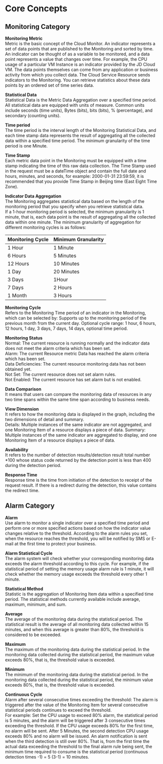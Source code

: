 # Core Concepts
## Monitoring Category
**Monitoring Metric**  
Metric is the basic concept of the Cloud Monitor. An indicator represents a set of data points that are published to the Monitoring and sorted by time. An indicator can be thought of as a variable to be monitored, and a data point represents a value that changes over time. For example, the CPU usage of a particular VM Instance is an indicator provided by the JD Cloud VM. The data points themselves can come from any application or business activity from which you collect data.
The Cloud Service Resource sends indicators to the Monitoring. You can retrieve statistics about these data points by an ordered set of time series data.

**Statistical Data**   
Statistical Data is the Metric Data Aggregation over a specified time period. All statistical data are equipped with units of measure. Common units include seconds (time units), Bytes (bits), bits (bits), % (percentage), and secondary (counting units).

**Time period**   
The time period is the interval length of the Monitoring Statistical Data, and each time stamp data represents the result of aggregating all the collected data within a specified time period. The minimum granularity of the time period is one Minute.

**Time Stamp**  
Each metric data point in the Monitoring must be equipped with a time stamp indicating the time of this raw data collection. The Time Stamp used in the request must be a dateTime object and contain the full date and hours, minutes, and seconds, for example: 2000-01-31 23:59:59, it is recommended that you provide Time Stamp in Beijing time (East Eight Time Zone).

**Indicator Data Aggregation**  
The Monitoring aggregates statistical data based on the length of the monitoring period that you specify when you retrieve statistical data.  
If a 1-hour monitoring period is selected, the minimum granularity is 1 minute, that is, each data point is the result of aggregating all the collected data within one minute. The minimum granularity of aggregation for different monitoring cycles is as follows:

Monitoring Cycle| Minimum Granularity
---|---
1 Hour | 1 Minute
6 Hours | 5 Minutes
12 Hours | 10 Minutes
1 Day | 20 Minutes
3 Days | 1Hour
7 Days | 2 Hours
1 Month | 3 Hours

**Monitoring Cycle**   
Refers to the Monitoring Time period of an indicator in the Monitoring, which can be selected by: Supports up to the monitoring period of the previous month from the current day. Optional cycle range: 1 hour, 6 hours, 12 hours, 1 day, 3 days, 7 days, 14 days, optional time period.

**Monitoring Status**  
Normal: The current resource is running normally and the indicator data does not meet the alarm criteria which has been set.  
Alarm: The current Resource metric Data has reached the alarm criteria which has been set.  
Data Deficiencies: The current resource monitoring data has not been obtained yet.  
Not Set: The current resource does not set alarm rules.  
Not Enabled: The current resource has set alarm but is not enabled.

**Data Comparison**  
It means that users can compare the monitoring data of resources in any two time spans within the same time span according to business needs.

**View Dimension**  
It refers to how the monitoring data is displayed in the graph, including the two dimensions of detail and summary.  
Details: Multiple instances of the same indicator are not aggregated, and one Monitoring Item of a resource displays a piece of data.
Summary: Multiple instances of the same indicator are aggregated to display, and one Monitoring Item of a resource displays a piece of data.

**Availability**  
It refers to the number of detection results/detection result total number *100 whose status code returned by the detection point is less than 400 during the detection period.

**Response Time**  
Response time is the time from initiation of the detection to receipt of the request result. If there is a redirect during the detection, this value contains the redirect time.
## Alarm Category
**Alarm**  
Use alarm to monitor a single indicator over a specified time period and perform one or more specified actions based on how the indicator value changes relative to the threshold. According to the alarm rules you set, when the resource reaches the threshold, you will be notified by SMS or E-mail at the first time to protect your business.

**Alarm Statistical Cycle**  
The alarm system will check whether your corresponding monitoring data exceeds the alarm threshold according to this cycle. For example, if the statistical period of setting the memory usage alarm rule is 1 minute, it will check whether the memory usage exceeds the threshold every other 1 minute.

**Statistical Method**  
Statistic is the aggregation of Monitoring Item data within a specified time period. The statistical methods currently available include average, maximum, minimum, and sum.

**Average**  
The average of the monitoring data during the statistical period. The statistical result is the average of all monitoring data collected within 15 minutes, and when this average is greater than 80%, the threshold is considered to be exceeded.

**Maximum**  
The maximum of the monitoring data during the statistical period. In the monitoring data collected during the statistical period, the maximum value exceeds 80%, that is, the threshold value is exceeded.

**Minimum**  
The minimum of the monitoring data during the statistical period. In the monitoring data collected during the statistical period, the minimum value exceeds 80%, that is, the threshold value is exceeded.

**Continuous Cycle**  
Alarm after several consecutive times exceeding the threshold: The alarm is triggered after the value of the Monitoring Item for several consecutive statistical periods continues to exceed the threshold.  
For example: Set the CPU usage to exceed 80% alarm, the statistical period is 5 minutes, and the alarm will be triggered after 3 consecutive times exceeding the threshold. If the CPU usage exceeds 80% for the first time, no alarm will be sent. After 5 Minutes, the second detection CPU usage exceeds 80% and no alarm will be issued. An alarm notification is sent when the third detection is still over 80%. That is, from the first time the actual data exceeding the threshold to the final alarm rule being sent, the minimum time required to consume is the statistical period (continuous detection times -1) = 5 (3-1) = 10 minutes.
